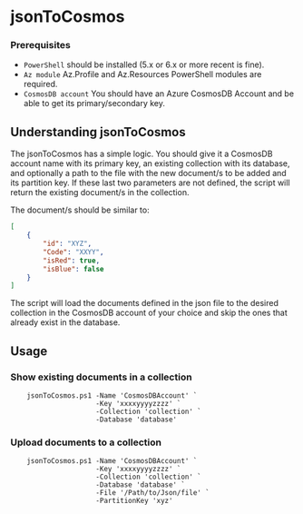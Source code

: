 # jsonToCosmos

### Prerequisites
- `PowerShell` should be installed (5.x or 6.x or more recent is fine).
- `Az module` Az.Profile and Az.Resources PowerShell modules are required.
- `CosmosDB account` You should have an Azure CosmosDB Account and be able to get its primary/secondary key.


## Understanding jsonToCosmos

The jsonToCosmos has a simple logic. You should give it a CosmosDB account name with its primary key, an existing collection with its database, and optionally a path to the file with the new document/s to be added and its partition key. If these last two parameters are not defined, the script will return the existing document/s in the collection.

The document/s should be similar to:
```json
[
	{
		"id": "XYZ",
		"Code": "XXYY",
		"isRed": true,
		"isBlue": false
	}
]
```

The script will load the documents defined in the json file to the desired collection in the CosmosDB account of your choice and skip the ones that already exist in the database.

## Usage
### Show existing documents in a collection
```pwsh
    jsonToCosmos.ps1 -Name 'CosmosDBAccount' `
                     -Key 'xxxxyyyyzzzz' `
                     -Collection 'collection' `
                     -Database 'database'                
```
### Upload documents to a collection
```pwsh
    jsonToCosmos.ps1 -Name 'CosmosDBAccount' `
                     -Key 'xxxxyyyyzzzz' `
                     -Collection 'collection' `
                     -Database 'database' `
                     -File '/Path/to/Json/file' `
                     -PartitionKey 'xyz'		 
```
